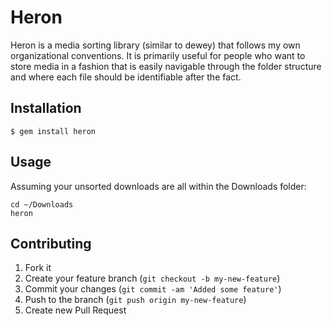 # Heron

Heron is a media sorting library (similar to dewey) that follows my own 
organizational conventions. It is primarily useful for people who want to 
store media in a fashion that is easily navigable through the folder structure 
and where each file should be identifiable after the fact.

## Installation

    $ gem install heron

## Usage

Assuming your unsorted downloads are all within the Downloads folder:

    cd ~/Downloads
    heron

## Contributing

1. Fork it
2. Create your feature branch (`git checkout -b my-new-feature`)
3. Commit your changes (`git commit -am 'Added some feature'`)
4. Push to the branch (`git push origin my-new-feature`)
5. Create new Pull Request
